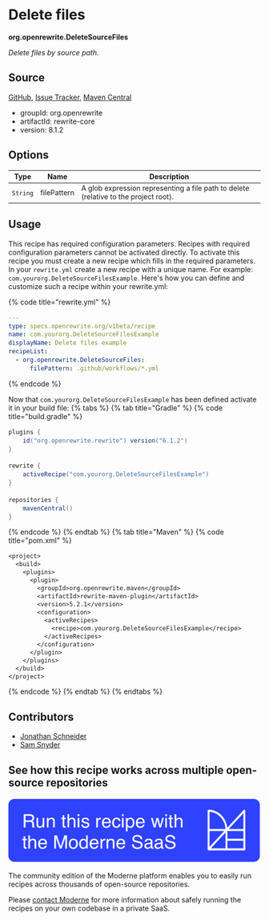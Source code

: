 # Delete files

**org.openrewrite.DeleteSourceFiles**

_Delete files by source path._

## Source

[GitHub](https://github.com/openrewrite/rewrite/blob/main/rewrite-core/src/main/java/org/openrewrite/DeleteSourceFiles.java), [Issue Tracker](https://github.com/openrewrite/rewrite/issues), [Maven Central](https://central.sonatype.com/artifact/org.openrewrite/rewrite-core/8.1.2/jar)

* groupId: org.openrewrite
* artifactId: rewrite-core
* version: 8.1.2

## Options

| Type | Name | Description |
| -- | -- | -- |
| `String` | filePattern | A glob expression representing a file path to delete (relative to the project root). |


## Usage

This recipe has required configuration parameters. Recipes with required configuration parameters cannot be activated directly. To activate this recipe you must create a new recipe which fills in the required parameters. In your `rewrite.yml` create a new recipe with a unique name. For example: `com.yourorg.DeleteSourceFilesExample`.
Here's how you can define and customize such a recipe within your rewrite.yml:

{% code title="rewrite.yml" %}
```yaml
---
type: specs.openrewrite.org/v1beta/recipe
name: com.yourorg.DeleteSourceFilesExample
displayName: Delete files example
recipeList:
  - org.openrewrite.DeleteSourceFiles:
      filePattern: .github/workflows/*.yml
```
{% endcode %}

Now that `com.yourorg.DeleteSourceFilesExample` has been defined activate it in your build file:
{% tabs %}
{% tab title="Gradle" %}
{% code title="build.gradle" %}
```groovy
plugins {
    id("org.openrewrite.rewrite") version("6.1.2")
}

rewrite {
    activeRecipe("com.yourorg.DeleteSourceFilesExample")
}

repositories {
    mavenCentral()
}
```
{% endcode %}
{% endtab %}
{% tab title="Maven" %}
{% code title="pom.xml" %}
```markup
<project>
  <build>
    <plugins>
      <plugin>
        <groupId>org.openrewrite.maven</groupId>
        <artifactId>rewrite-maven-plugin</artifactId>
        <version>5.2.1</version>
        <configuration>
          <activeRecipes>
            <recipe>com.yourorg.DeleteSourceFilesExample</recipe>
          </activeRecipes>
        </configuration>
      </plugin>
    </plugins>
  </build>
</project>
```
{% endcode %}
{% endtab %}
{% endtabs %}
## Contributors
* [Jonathan Schneider](jkschneider@gmail.com)
* [Sam Snyder](sam@moderne.io)


## See how this recipe works across multiple open-source repositories

[![Moderne Link Image](/.gitbook/assets/ModerneRecipeButton.png)](https://public.moderne.io/recipes/org.openrewrite.DeleteSourceFiles)

The community edition of the Moderne platform enables you to easily run recipes across thousands of open-source repositories.

Please [contact Moderne](https://moderne.io/product) for more information about safely running the recipes on your own codebase in a private SaaS.
